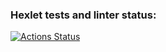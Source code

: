 ### Hexlet tests and linter status:
[![Actions Status](https://github.com/NikitaStarikovF/frontend-project-lvl2/workflows/hexlet-check/badge.svg)](https://github.com/NikitaStarikovF/frontend-project-lvl2/actions)